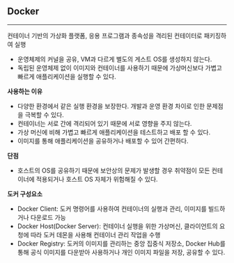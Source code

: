 ## **Docker**

---

컨테이너 기반의 가상화 플랫폼, 응용 프로그램과 종속성을 격리된 컨테이터로 패키징하여 실행

- 운영체제의 커널을 공유, VM과 다르게 별도의 게스트 OS를 생성하지 않는다.
- 독립된 운영체제 없이 이미지와 컨테이너를 사용하기 때문에 가상머신보다 가볍고 빠르게 애플리케이션을 실행할 수 있다.

**사용하는 이유**

- 다양한 환경에서 같은 실행 환경을 보장한다. 개발과 운영 환경 차이로 인한 문제점을 극복할 수 있다.
- 컨테이너는 서로 간에 격리되어 있기 때문에 서로 영향을 주지 않는다.
- 가상 머신에 비해 가볍고 빠르게 애플리케이션을 테스트하고 배포 할 수 있다.
- 이미지를 통해 애플리케이션을 공유하거나 배포할 수 있어 간편하다.

**단점**

- 호스트의 OS를 공유하기 때문에 보안상의 문제가 발생할 경우 취약점이 모든 컨테이너에 적용되거나 호스트 OS 자체가 위험해질 수 있다.

**도커 구성요소**

- Docker Client: 도커 명령어를 사용하여 컨테이너의 실행과 관리, 이미지를 빌드하거나 다운로드 가능
- Docker Host(Docker Server): 컨테이너 실행을 위한 가상머신, 클라이언트의 요청에 따라 도커 데몬을 사용해 컨테이너 관리 작업을 수행
- Docker Registry: 도커의 이미지를 관리하는 중앙 집중식 저장소, Docker Hub를 통해 공식 이미지를 다운받아 사용하거나 개인 이미지 파일을 저장, 공유할 수 있다.